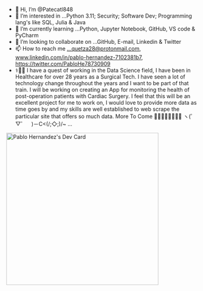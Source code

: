 - 👋 Hi, I’m @Patecatl848
- 👀 I’m interested in ...Python 3.11; Security; Software Dev; Programming lang's like SQL, Julia & Java
- 🌱 I’m currently learning ...Python, Jupyter Notebook, GitHub, VS code & PyCharm
- 💞️ I’m looking to collaborate on ...GitHub, E-mail, Linkedin & Twitter
- 📫 How to reach me ...quetza28@protonmail.com, www.linkedin.com/in/pablo-hernandez-7102381b7, https://twitter.com/PabloHe78730909
-  ⚕️🩻😷 I have a quest of working in the Data Science field, I have been in Healthcare for over 28 years as a Surgical Tech. I have seen a lot of technology change throughout the years and I want to be part of that train. I will be working on creating an App for monitoring the health of post-operation patients with Cardiac Surgery. I feel that this will be an excellent project for me to work on, I would love to provide more data as time goes by and my skills are well established to web scrape the particular site that offers so much data. More To Come 👨🏻‍💻🧪👀🧠🦾🐍 ヽ(゜▽゜　)－C<(/;◇;)/~ ... 
<!---
Patecatl848/Patecatl848 is a ✨ special ✨ repository because its `README.md` (this file) appears on your GitHub profile.
You can click the Preview link to take a look at your changes.
---><a href="https://app.daily.dev/Itzam-na"><img src="https://api.daily.dev/devcards/094c76b378ab4abd902d4219e52ef0b8.png?r=n74" width="400" alt="Pablo Hernandez's Dev Card"/></a>
